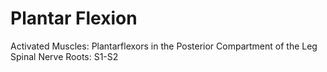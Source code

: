# Plantar Flexion

Activated Muscles: Plantarflexors in the Posterior Compartment of the Leg
Spinal Nerve Roots: S1-S2